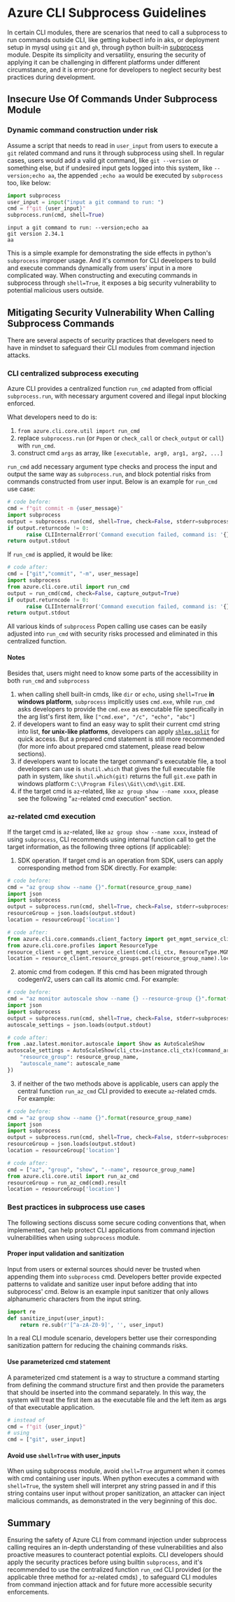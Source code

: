 # Azure CLI Subprocess Guidelines

In certain CLI modules, there are scenarios that need to call a subprocess to run commands outside CLI, like getting kubectl info in aks, or deployment setup in mysql using `git` and `gh`, through python built-in [subprocess](https://docs.python.org/3/library/subprocess.html) module. Despite its simplicity and versatility, ensuring the security of applying it can be challenging in different platforms under different circumstance, and it is error-prone for developers to neglect security best practices during development.


## Insecure Use Of Commands Under Subprocess Module


### Dynamic command construction under risk

Assume a script that needs to read in `user_input` from users to execute a `git` related command and runs it through subprocess using shell. In regular cases, users would add a valid git command, like `git --version` or something else, but if undesired input gets logged into this system, like `--version;echo aa`, the appended `;echo aa` would be executed by `subprocess` too, like below: 

```python
import subprocess
user_input = input("input a git command to run: ")
cmd = f"git {user_input}"
subprocess.run(cmd, shell=True)
```

```console
input a git command to run: --version;echo aa
git version 2.34.1
aa
```

This is a simple example for demonstrating the side effects in python's `subprocess` improper usage. And it's common for CLI developers to build and execute commands dynamically from users' input in a more complicated way. When constructing and executing commands in subprocess through `shell=True`, it exposes a big security vulnerability to potential malicious users outside. 


## Mitigating Security Vulnerability When Calling Subprocess Commands

There are several aspects of security practices that developers need to have in mindset to safeguard their CLI modules from command injection attacks.

### CLI centralized subprocess executing

Azure CLI provides a centralized function `run_cmd` adapted from official `subprocess.run`, with necessary argument covered and illegal input blocking enforced. 

What developers need to do is:
1. `from azure.cli.core.util import run_cmd`
2. replace `subprocess.run` (or `Popen` or `check_call` or `check_output` or `call`) with `run_cmd`.
3. construct cmd `args` as array, like `[executable, arg0, arg1, arg2, ...]`

`run_cmd` add necessary argument type checks and process the input and output the same way as `subprocess.run`, and block potential risks from commands constructed from user input.
Below is an example for `run_cmd` use case:

```python
# code before:
cmd = f"git commit -m {user_message}"
import subprocess
output = subprocess.run(cmd, shell=True, check=False, stderr=subprocess.PIPE, stdout=subprocess.PIPE)
if output.returncode != 0:
      raise CLIInternalError('Command execution failed, command is: '{}', error message is: {}'.format(cmd, output.stderr))
return output.stdout
```

If `run_cmd` is applied, it would be like:
```python
# code after:
cmd = ["git","commit", "-m", user_message]
import subprocess
from azure.cli.core.util import run_cmd
output = run_cmd(cmd, check=False, capture_output=True)
if output.returncode != 0:
      raise CLIInternalError('Command execution failed, command is: '{}', error message is: {}'.format(cmd, output.stderr))
return output.stdout
```

All various kinds of `subprocess` Popen calling use cases can be easily adjusted into `run_cmd` with security risks processed and eliminated in this centralized function.

#### Notes
Besides that, users might need to know some parts of the accessibility in both `run_cmd` and `subprocess`
1. when calling shell built-in cmds, like `dir` or `echo`, using `shell=True` **in windows platform**, `subprocess` implicitly uses `cmd.exe`, while `run_cmd` asks developers to provide the `cmd.exe` as executable file specifically in the arg list's first item, like `["cmd.exe", "/c", "echo", "abc"]`
2. if developers want to find an easy way to split their current cmd string into list, **for unix-like platforms**, developers can apply [`shlex.split`](https://docs.python.org/3/library/shlex.html#shlex.split) for quick access. But a prepared cmd statement is still more recommended (for more info about prepared cmd statement, please read below sections). 
3. if developers want to locate the target command's executable file, a tool developers can use is `shutil.which` that gives the full executable file path in system, like `shutil.which(git)` returns the full `git.exe` path in windows platform `C:\\Program Files\\Git\\cmd\\git.EXE`. 
4. if the target cmd is `az`-related, like `az group show --name xxxx`, please see the following "`az`-related cmd execution" section.

### `az`-related cmd execution

If the target cmd is `az`-related, like `az group show --name xxxx`, instead of using `subprocess`, CLI recommends using internal function call to get the target information, as the following three options (if applicable):
 
1. SDK operation. If target cmd is an operation from SDK, users can apply corresponding method from SDK directly. For example:
```python
# code before:
cmd = "az group show --name {}".format(resource_group_name)
import json
import subprocess
output = subprocess.run(cmd, shell=True, check=False, stderr=subprocess.PIPE, stdout=subprocess.PIPE)
resourceGroup = json.loads(output.stdout)
location = resourceGroup['location']

# code after:
from azure.cli.core.commands.client_factory import get_mgmt_service_client
from azure.cli.core.profiles import ResourceType
resource_client = get_mgmt_service_client(cmd.cli_ctx, ResourceType.MGMT_RESOURCE_RESOURCES)
location = resource_client.resource_groups.get(resource_group_name).location
```

2. atomic cmd from codegen. If this cmd has been migrated through codegenV2, users can call its atomic cmd. For example:
```python
# code before:
cmd = "az monitor autoscale show --name {} --resource-group {}".format(autoscale_name, resource_group_name)
import json
import subprocess
output = subprocess.run(cmd, shell=True, check=False, stderr=subprocess.PIPE, stdout=subprocess.PIPE)
autoscale_settings = json.loads(output.stdout)

# code after:
from .aaz.latest.monitor.autoscale import Show as AutoScaleShow
autoscale_settings = AutoScaleShow(cli_ctx=instance.cli_ctx)(command_args={
    "resource_group": resource_group_name, 
    "autoscale_name": autoscale_name
})
```

3. if neither of the two methods above is applicable, users can apply the central function `run_az_cmd` CLI provided to execute `az`-related cmds. For example:
```python
# code before:
cmd = "az group show --name {}".format(resource_group_name)
import json
import subprocess
output = subprocess.run(cmd, shell=True, check=False, stderr=subprocess.PIPE, stdout=subprocess.PIPE)
resourceGroup = json.loads(output.stdout)
location = resourceGroup['location']

# code after:
cmd = ["az", "group", "show", "--name", resource_group_name]
from azure.cli.core.util import run_az_cmd
resourceGroup = run_az_cmd(cmd).result
location = resourceGroup['location']
```

### Best practices in subprocess use cases


The following sections discuss some secure coding conventions that, when implemented, can help protect CLI applications from command injection vulnerabilities when using `subprocess` module.

#### Proper input validation and sanitization

Input from users or external sources should never be trusted when appending them into `subprocess` cmd. Developers better provide expected patterns to validate and sanitize user input before adding that into subprocess' cmd. 
Below is an example input sanitizer that only allows alphanumeric characters from the input string.  

```python
import re
def sanitize_input(user_input):
    return re.sub(r'[^a-zA-Z0-9]', '', user_input)
```
In a real CLI module scenario, developers better use their corresponding sanitization pattern for reducing the chaining commands risks.

#### Use parameterized cmd statement

A parameterized cmd statement is a way to structure a command starting from defining the command structure first and then provide the parameters that should be inserted into the command separately. 
In this way, the system will treat the first item as the executable file and the left item as args of that executable application.

```python
# instead of
cmd = f"git {user_input}"
# using 
cmd = ["git", user_input]
```

#### Avoid use `shell=True` with user_inputs

When using subprocess module, avoid `shell=True` argument when it comes with cmd containing user inputs. When python executes a command with `shell=True`, the system shell will interpret any string passed in and if this string contains user input without proper sanitization, an attacker can inject malicious commands, as demonstrated in the very beginning of this doc.


## Summary
Ensuring the safety of Azure CLI from command injection under subprocess calling requires an in-depth understanding of these vulnerabilities and also proactive measures to counteract potential exploits. CLI developers should apply the security practices before using builtin `subprocess`, and it's recommended to use the centralized function `run_cmd` CLI provided (or the applicable three method for `az`-related cmds) , to safeguard CLI modules from command injection attack and for future more accessible security enforcements.
